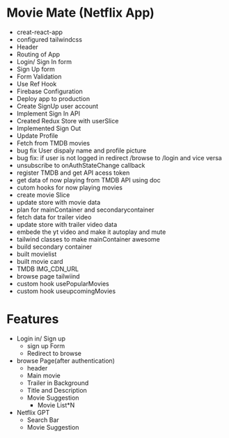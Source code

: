  # Movie Mate (Netflix App)
 - creat-react-app
 - configured tailwindcss
 - Header
 - Routing of App
 - Login/ Sign In form
 - Sign Up form
 - Form Validation
 - Use Ref Hook
 - Firebase Configuration
 - Deploy app to production
 - Create SignUp user account 
 - Implement Sign In API
 - Created Redux Store with userSlice
 - Implemented Sign Out
 - Update Profile
 - Fetch from TMDB movies
 - bug fix User dispaly name and profile picture
 - bug fix: if user is not logged in redirect /browse to /login and vice versa
 - unsubscribe to onAuthStateChange callback
 - register TMDB and get API acess token 
 - get data of now playing from TMDB API using doc
 - cutom hooks for now playing movies
 - create movie Slice
 - update store with movie data
 - plan for mainContainer and secondarycontainer
 - fetch data for trailer video
 - update store with trailer video data
 - embede the yt video and make it autoplay and mute
 - tailwind classes to make mainContainer awesome 
 - build secondary container
 - built movielist
 - built movie card
 - TMDB  IMG_CDN_URL
 - browse page tailwiind
 - custom hook usePopularMovies
 - custom hook useupcomingMovies
  
 # Features
  - Login in/ Sign up
    - sign up Form
    - Redirect to browse
 - browse Page(after authentication)
    - header
    - Main movie
    - Trailer in Background
    - Title and Description
    - Movie Suggestion
      - Movie List*N
- Netflix GPT
    - Search Bar
    - Movie Suggestion
